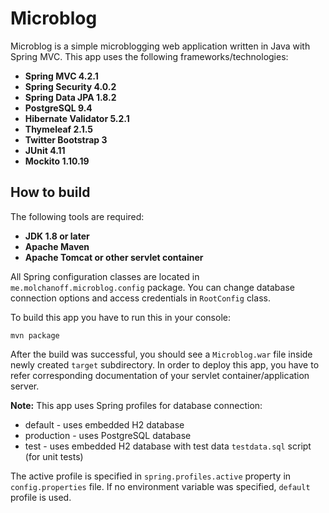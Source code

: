 # Microblog

Microblog is a simple microblogging web application written in Java with Spring MVC.
This app uses the following frameworks/technologies:
* **Spring MVC 4.2.1**
* **Spring Security 4.0.2**
* **Spring Data JPA 1.8.2**
* **PostgreSQL 9.4**
* **Hibernate Validator 5.2.1**
* **Thymeleaf 2.1.5**
* **Twitter Bootstrap 3**
* **JUnit 4.11**
* **Mockito 1.10.19**

## How to build

The following tools are required:
* **JDK 1.8 or later**
* **Apache Maven**
* **Apache Tomcat or other servlet container**

All Spring configuration classes are located in `me.molchanoff.microblog.config` package.
You can change database connection options and access credentials in `RootConfig` class.

To build this app you have to run this in your console:
```
mvn package
```
After the build was successful, you should see a `Microblog.war` file inside newly created `target` subdirectory.
In order to deploy this app, you have to refer corresponding documentation of your servlet container/application server.

**Note:** This app uses Spring profiles for database connection:
* default - uses embedded H2 database
* production - uses PostgreSQL database
* test - uses embedded H2 database with test data `testdata.sql` script (for unit tests)

The active profile is specified in `spring.profiles.active` property in `config.properties` file.
If no environment variable was specified, `default` profile is used.